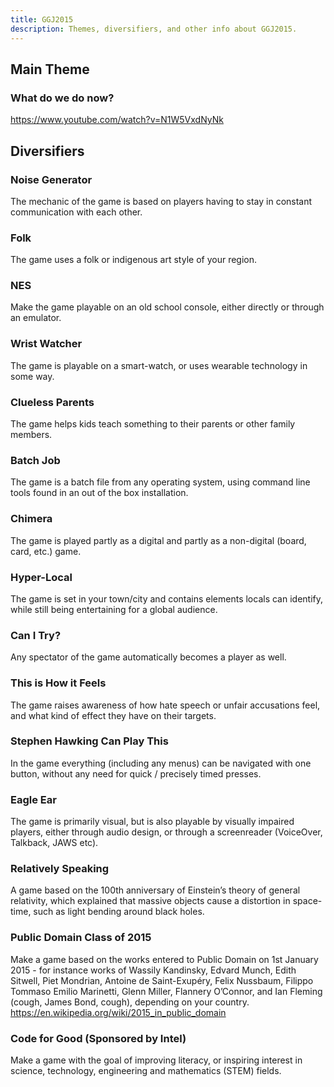 ```yaml
---
title: GGJ2015
description: Themes, diversifiers, and other info about GGJ2015.
---
```


## Main Theme
### What do we do now?
https://www.youtube.com/watch?v=N1W5VxdNyNk

## Diversifiers 


### Noise Generator 
The mechanic of the game is based on players having to stay in constant communication with each other.

### Folk
The game uses a folk or indigenous art style of your region.

### NES
Make the game playable on an old school console, either directly or through an emulator.

### Wrist Watcher
The game is playable on a smart-watch, or uses wearable technology in some way.

### Clueless Parents
The game helps kids teach something to their parents or other family members.

### Batch Job
The game is a batch file from any operating system, using command line tools found in an out of the box installation.

### Chimera
The game is played partly as a digital and partly as a non-digital (board, card, etc.) game.

### Hyper-Local
The game is set in your town/city and contains elements locals can identify, while still being entertaining for a global audience.

### Can I Try?
Any spectator of the game automatically becomes a player as well.

### This is How it Feels
The game raises awareness of how hate speech or unfair accusations feel, and what kind of effect they have on their targets.

### Stephen Hawking Can Play This
In the game everything (including any menus) can be navigated with one button, without any need for quick / precisely timed presses.

### Eagle Ear
The game is primarily visual, but is also playable by visually impaired  players, either through audio design, or through a screenreader (VoiceOver, Talkback, JAWS etc).

### Relatively Speaking
A game based on the 100th anniversary of Einstein’s theory of general relativity, which explained that massive objects cause a distortion in space-time, such as light bending around black holes.

### Public Domain Class of 2015
Make a game based on the works entered to Public Domain on 1st January 2015 - for instance works of Wassily Kandinsky, Edvard Munch, Edith Sitwell, Piet Mondrian, Antoine de Saint-Exupéry, Felix Nussbaum, Filippo Tommaso Emilio Marinetti, Glenn Miller, Flannery O’Connor, and Ian Fleming (cough, James Bond, cough), depending on your country.
https://en.wikipedia.org/wiki/2015_in_public_domain

### Code for Good (Sponsored by Intel)
Make a game with the goal of improving literacy, or inspiring interest in science, technology, engineering and mathematics (STEM) fields.